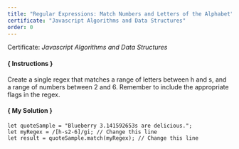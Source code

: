 ```yaml
---
title: "Regular Expressions: Match Numbers and Letters of the Alphabet"
certificate: "Javascript Algorithms and Data Structures"
order: 0
---
```

Certificate: *Javascript Algorithms and Data Structures*

#### { Instructions }
Create a single regex that matches a range of letters between h and s, and a range of numbers between 2 and 6. Remember to include the appropriate flags in the regex.

#### { My Solution }
```
let quoteSample = "Blueberry 3.141592653s are delicious.";
let myRegex = /[h-s2-6]/gi; // Change this line
let result = quoteSample.match(myRegex); // Change this line
```